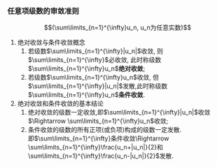 ### 任意项级数的审敛准则
$$(\sum\limits_{n=1}^{\infty}u_n, u_n为任意实数)$$
1. 绝对收敛与条件收敛概念 
	1. 若级数$\sum\limits_{n=1}^{\infty}|u_n|$收敛, 则$\sum\limits_{n=1}^{\infty}$必收敛, 此时称级数$\sum\limits_{n=1}^{\infty}u_n$**绝对收敛**; 
	2. 若级数$\sum\limits_{n=1}^{\infty}u_n$收敛, 但$\sum\limits_{n=1}^{\infty}|u_n|$发散,此时称级数$\sum\limits_{n=1}^{\infty}u_n$**条件收敛**. 
2. 绝对收敛和条件收敛的基本结论 
	1. 绝对收敛的级数一定收敛,即$\sum\limits_{n=1}^{\infty}|u_n|$收敛$\Rightarrow \sum\limits_{n=1}^{\infty}u_n$收敛; 
	2. 条件收敛的级数的所有正项(或负项)构成的级数一定发散.  
	即$\sum\limits_{n=1}^{\infty}条件收敛\Rightarrow \sum\limits_{n=1}^{\infty}\frac{u_n+|u_n|}{2}和\sum\limits_{n=1}^{\infty}\frac{u_n-|u_n|}{2}$发散.
